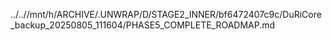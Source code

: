 ../..//mnt/h/ARCHIVE/.UNWRAP/D/STAGE2_INNER/bf6472407c9c/DuRiCore_backup_20250805_111604/PHASE5_COMPLETE_ROADMAP.md